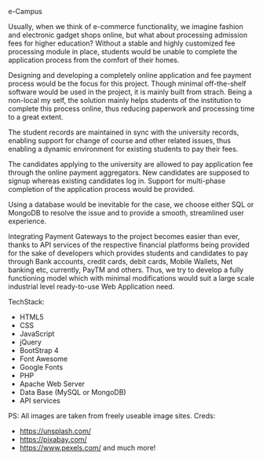 e-Campus


Usually, when we think of e-commerce functionality, we imagine fashion and electronic gadget shops online, 
but what about processing admission fees for higher education? Without a stable and highly customized fee 
processing module in place, students would be unable to complete the application process from the comfort of their homes.

Designing and developing a completely online application and fee payment process would be the focus for this project. Though minimal off-the-shelf software would be used in the project, it is mainly built from strach. Being a non-local my self, the solution mainly helps students of the institution to complete this process online, thus reducing paperwork and processing time to a great extent.

The student records are maintained in sync with the university records, enabling support for change of course and other related issues, thus enabling a dynamic environment for existing students to pay their fees. 

The candidates applying to the university are allowed to pay application fee through the online payment aggregators. New candidates are supposed to signup whereas existing candidates log in. Support for multi-phase completion of the application process would be provided.

Using a database would be inevitable for the case, we choose either SQL or MongoDB to resolve the issue and to provide a smooth, streamlined user experience.  

Integrating Payment Gateways to the project becomes easier than ever, thanks to API services of the respective financial platforms being provided for the sake of developers which provides students and candidates to pay through Bank accounts, credit cards, debit cards, Mobile Wallets, Net banking etc, currently, PayTM and others. Thus, we try to develop a fully functioning model which with minimal modifications would suit a large scale industrial level ready-to-use Web Application need.

TechStack:
- HTML5
- CSS
- JavaScript
- jQuery
- BootStrap 4
- Font Awesome
- Google Fonts
- PHP
- Apache Web Server
- Data Base (MySQL or MongoDB)
- API services

PS: All images are taken from freely useable image sites. 
Creds:
- https://unsplash.com/
- https://pixabay.com/
- https://www.pexels.com/
and much more!

